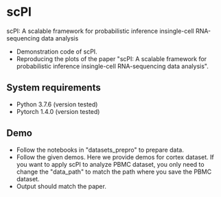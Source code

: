 # scPI
scPI: A scalable framework for probabilistic inference insingle-cell RNA-sequencing data analysis
+ Demonstration code of scPI.
+ Reproducing the plots of the paper "scPI: A scalable framework for probabilistic inference insingle-cell RNA-sequencing data analysis".

## System requirements
+ Python 3.7.6 (version tested)
+ Pytorch 1.4.0 (version tested)

## Demo 
+ Follow the notebooks in "datasets_prepro" to prepare data.
+ Follow the given demos. Here we provide demos for cortex dataset. If you want to apply scPI to analyze PBMC dataset, you only need to change the "data_path" to match the path where you save the PBMC dataset.
+ Output should match the paper.




